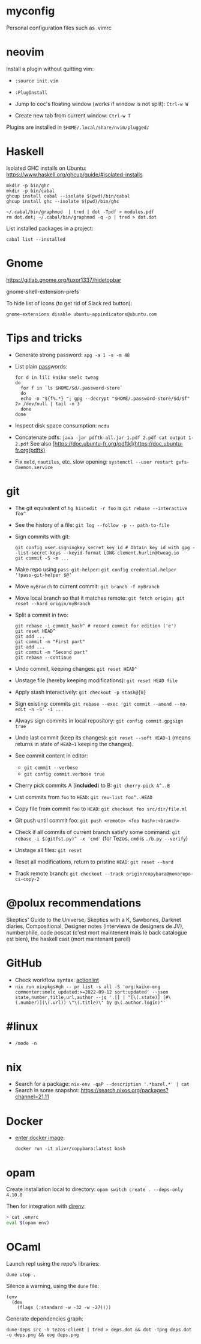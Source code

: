 # myconfig

Personal configuration files such as .vimrc

# neovim

Install a plugin without quitting vim:

* `:source init.vim`
* `:PlugInstall`

* Jump to coc's floating window (works if window is not split): `Ctrl-w W`
* Create new tab from current window: `Ctrl-w T`

Plugins are installed in `$HOME/.local/share/nvim/plugged/`

# Haskell

Isolated GHC installs on Ubuntu: https://www.haskell.org/ghcup/guide/#isolated-installs

```
mkdir -p bin/ghc
mkdir -p bin/cabal
ghcup install cabal --isolate $(pwd)/bin/cabal
ghcup install ghc --isolate $(pwd)/bin/ghc
```

```
~/.cabal/bin/graphmod  | tred | dot -Tpdf > modules.pdf
rm dot.dot; ~/.cabal/bin/graphmod -q -p | tred > dot.dot
```

List installed packages in a project:

```
cabal list --installed
```

# Gnome

https://gitlab.gnome.org/tuxor1337/hidetopbar

gnome-shell-extension-prefs

To hide list of icons (to get rid of Slack red button):

```
gnome-extensions disable ubuntu-appindicators@ubuntu.com
```

# Tips and tricks

* Generate strong password: `apg -a 1 -s -m 48`
* List plain [pass](https://www.passwordstore.org/)words:

  ```
  for d in lili kaiko smelc tweag
  do
    for f in `ls $HOME/$d/.password-store`
    do
    echo -n "${f%.*} "; gpg --decrypt "$HOME/.password-store/$d/$f" 2> /dev/null | tail -n 3
    done
  done
  ```
* Inspect disk space consumption: `ncdu`
* Concatenate pdfs: `java -jar pdftk-all.jar 1.pdf 2.pdf cat output 1-2.pdf`
  See also [https://doc.ubuntu-fr.org/pdftk](https://doc.ubuntu-fr.org/pdftk)
* Fix `meld`, `nautilus`, etc. slow opening: `systemctl --user restart gvfs-daemon.service`

# git

* The git equivalent of `hg histedit -r foo` is `git rebase --interactive foo^`
* See the history of a file: `git log --follow -p -- path-to-file`
* Sign commits with git:
  ```
  git config user.signingkey secret_key_id # Obtain key id with gpg --list-secret-keys --keyid-format LONG clement.hurlin@tweag.io
  git commit -S -m ...
  ```
* Make repo using `pass-git-helper`: `git config credential.helper '!pass-git-helper $@'`
* Move `myBranch` to current commit: `git branch -f myBranch`
* Move local branch so that it matches remote: `git fetch origin; git reset --hard origin/myBranch`
* Split a commit in two:

  ```
  git rebase -i commit_hash^ # record commit for edition ('e')
  git reset HEAD^
  git add ...
  git commit -m "First part"
  git add ...
  git commit -m "Second part"
  git rebase --continue
  ```
* Undo commit, keeping changes: `git reset HEAD^`
* Unstage file (hereby keeping modifications): `git reset HEAD file`
* Apply stash interactively: `git checkout -p stash@{0}`
* Sign existing: commits `git rebase --exec 'git commit --amend --no-edit -n -S' -i ...`
* Always sign commits in local repository: `git config commit.gpgsign true`
* Undo last commit (keep its changes): `git reset --soft HEAD~1` (means returns in state of `HEAD~1` keeping the changes).
* See commit content in editor:
    * `git commit --verbose`
    * `git config commit.verbose true`
* Cherry pick commits A (**included**) to B: `git cherry-pick A^..B`
* List commits from `foo` to `HEAD`: `git rev-list foo^..HEAD`
* Copy file from commit `foo` to `HEAD`: `git checkout foo src/dir/file.ml`
* Git push until commit foo: `git push <remote> <foo hash>:<branch>`
* Check if all commits of current branch satisfy some command: `git rebase -i $(gitfst.py)^ -x 'cmd'` (for Tezos, `cmd` is `./b.py --verify`)
* Unstage all files: `git reset`
* Reset all modifications, return to pristine `HEAD`: `git reset --hard`
* Track remote branch: `git checkout --track origin/copybara@monorepo-ci-copy-2`

# @polux recommendations

Skeptics' Guide to the Universe, Skeptics with a K, Sawbones, Darknet diaries, Compositional, Designer notes (interviews de designers de JV), numberphile, code poscat (c'est mort maintenent mais le back catalogue est bien), the haskell cast (mort maintenant pareil)

# GitHub

- Check workflow syntax: [actionlint](https://golangexample.com/a-static-checker-for-github-actions-workflow-files/)
- `nix run nixpkgs#gh -- pr list -s all -S 'org:kaiko-eng commenter:smelc updated:>=2022-09-12 sort:updated' --json state,number,title,url,author --jq '.[] | "[\(.state)] [#\(.number)](\(.url)) \"\(.title)\" by @\(.author.login)"'`

# #linux

- `/mode -n`

# nix

- Search for a package: `nix-env -qaP --description '.*bazel.*' | cat`
- Search in some snapshot: https://search.nixos.org/packages?channel=21.11

# Docker

- [enter docker image](https://www.freecodecamp.org/news/docker-exec-how-to-run-a-command-inside-a-docker-image-or-container/):
  ```
  docker run -it olivr/copybara:latest bash
  ```

# opam

Create installation local to directory: `opam switch create . --deps-only 4.10.0`

Then for integration with [direnv](https://direnv.net/):

``` bash
> cat .envrc
eval $(opam env)
```

# OCaml

Launch repl using the repo's libraries:

```
dune utop .
```

Silence a warning, using the `dune` file:

```
(env
  (dev
    (flags (:standard -w -32 -w -27))))
```

Generate dependencies graph:

```
dune-deps src -h tezos-client | tred > deps.dot && dot -Tpng deps.dot -o deps.png && eog deps.png
```
